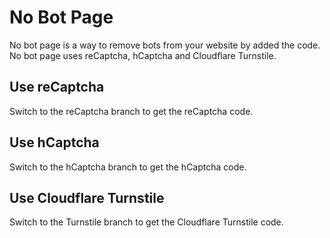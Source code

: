 # No Bot Page
No bot page is a way to remove bots from your website by added the code.
No bot page uses reCaptcha, hCaptcha and Cloudflare Turnstile.

## Use reCaptcha

Switch to the reCaptcha branch to get the reCaptcha code.

## Use hCaptcha

Switch to the hCaptcha branch to get the hCaptcha code.

## Use Cloudflare Turnstile

Switch to the Turnstile branch to get the Cloudflare Turnstile code.

